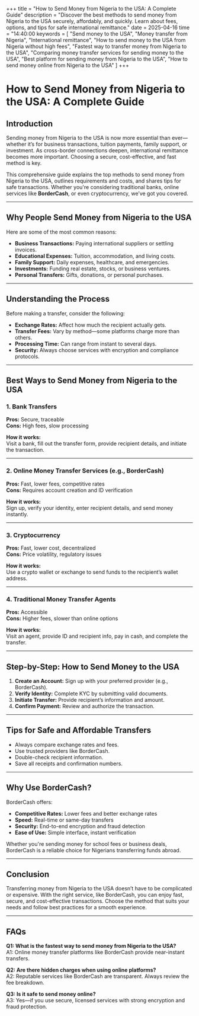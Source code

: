 +++
title = "How to Send Money from Nigeria to the USA: A Complete Guide"
description = "Discover the best methods to send money from Nigeria to the USA securely, affordably, and quickly. Learn about fees, options, and tips for safe international remittance."
date = 2025-04-16 time = "14:40:00
keywords = [
  "Send money to the USA",
  "Money transfer from Nigeria",
  "International remittance",
  "How to send money to the USA from Nigeria without high fees",
  "Fastest way to transfer money from Nigeria to the USA",
  "Comparing money transfer services for sending money to the USA",
  "Best platform for sending money from Nigeria to the USA",
  "How to send money online from Nigeria to the USA"
]
+++

# How to Send Money from Nigeria to the USA: A Complete Guide

## Introduction

Sending money from Nigeria to the USA is now more essential than ever—whether it’s for business transactions, tuition payments, family support, or investment. As cross-border connections deepen, international remittance becomes more important. Choosing a secure, cost-effective, and fast method is key.

This comprehensive guide explains the top methods to send money from Nigeria to the USA, outlines requirements and costs, and shares tips for safe transactions. Whether you're considering traditional banks, online services like **BorderCash**, or even cryptocurrency, we’ve got you covered.

---

## Why People Send Money from Nigeria to the USA

Here are some of the most common reasons:

- **Business Transactions:** Paying international suppliers or settling invoices.  
- **Educational Expenses:** Tuition, accommodation, and living costs.  
- **Family Support:** Daily expenses, healthcare, and emergencies.  
- **Investments:** Funding real estate, stocks, or business ventures.  
- **Personal Transfers:** Gifts, donations, or personal purchases.

---

## Understanding the Process

Before making a transfer, consider the following:

- **Exchange Rates:** Affect how much the recipient actually gets.  
- **Transfer Fees:** Vary by method—some platforms charge more than others.  
- **Processing Time:** Can range from instant to several days.  
- **Security:** Always choose services with encryption and compliance protocols.

---

## Best Ways to Send Money from Nigeria to the USA

### 1. Bank Transfers

**Pros:** Secure, traceable  
**Cons:** High fees, slow processing

**How it works:**  
Visit a bank, fill out the transfer form, provide recipient details, and initiate the transaction.

---

### 2. Online Money Transfer Services (e.g., BorderCash)

**Pros:** Fast, lower fees, competitive rates  
**Cons:** Requires account creation and ID verification

**How it works:**  
Sign up, verify your identity, enter recipient details, and send money instantly.

---

### 3. Cryptocurrency

**Pros:** Fast, lower cost, decentralized  
**Cons:** Price volatility, regulatory issues

**How it works:**  
Use a crypto wallet or exchange to send funds to the recipient’s wallet address.

---

### 4. Traditional Money Transfer Agents

**Pros:** Accessible  
**Cons:** Higher fees, slower than online options

**How it works:**  
Visit an agent, provide ID and recipient info, pay in cash, and complete the transfer.

---

## Step-by-Step: How to Send Money to the USA

1. **Create an Account:** Sign up with your preferred provider (e.g., BorderCash).  
2. **Verify Identity:** Complete KYC by submitting valid documents.  
3. **Initiate Transfer:** Provide recipient’s information and amount.  
4. **Confirm Payment:** Review and authorize the transaction.

---

## Tips for Safe and Affordable Transfers

- Always compare exchange rates and fees.  
- Use trusted providers like BorderCash.  
- Double-check recipient information.  
- Save all receipts and confirmation numbers.

---

## Why Use BorderCash?

BorderCash offers:

- **Competitive Rates:** Lower fees and better exchange rates  
- **Speed:** Real-time or same-day transfers  
- **Security:** End-to-end encryption and fraud detection  
- **Ease of Use:** Simple interface, instant verification

Whether you're sending money for school fees or business deals, BorderCash is a reliable choice for Nigerians transferring funds abroad.

---

## Conclusion

Transferring money from Nigeria to the USA doesn’t have to be complicated or expensive. With the right service, like BorderCash, you can enjoy fast, secure, and cost-effective transactions. Choose the method that suits your needs and follow best practices for a smooth experience.

---

## FAQs

**Q1: What is the fastest way to send money from Nigeria to the USA?**  
A1: Online money transfer platforms like BorderCash provide near-instant transfers.

**Q2: Are there hidden charges when using online platforms?**  
A2: Reputable services like BorderCash are transparent. Always review the fee breakdown.

**Q3: Is it safe to send money online?**  
A3: Yes—if you use secure, licensed services with strong encryption and fraud protection.
